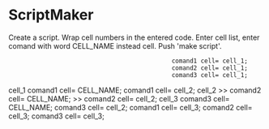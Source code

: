 # ScriptMaker
Create a script. Wrap cell numbers in the entered code.
Enter cell list, enter comand with word CELL_NAME instead cell. Push 'make script'.

                                                 comand1 cell= cell_1;
                                                 comand2 cell= cell_1;
                                                 comand3 cell= cell_1;
cell_1           comand1 cell= CELL_NAME;        comand1 cell= cell_2;
cell_2     >>    comand2 cell= CELL_NAME;    >>  comand2 cell= cell_2;
cell_3           comand3 cell= CELL_NAME;        comand3 cell= cell_2;
                                                 comand1 cell= cell_3;
                                                 comand2 cell= cell_3;
                                                 comand3 cell= cell_3;

